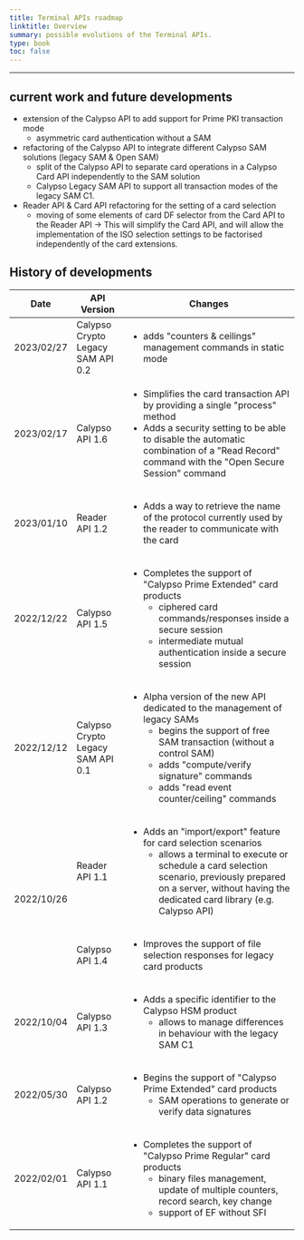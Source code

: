 ```yaml
---
title: Terminal APIs roadmap
linktitle: Overview
summary: possible evolutions of the Terminal APIs.
type: book
toc: false
---
```


---

## current work and future developments

 - extension of the Calypso API to add support for Prime PKI transaction mode
   - asymmetric card authentication without a SAM
 - refactoring of the Calypso API to integrate different Calypso SAM solutions (legacy SAM & Open SAM)
   - split of the Calypso API to separate card operations in a Calypso Card API independently to the SAM solution
   - Calypso Legacy SAM API to support all transaction modes of the legacy SAM C1.
 - Reader API & Card API refactoring for the setting of a card selection
   - moving of some elements of card DF selector from the Card API to the Reader API → This will simplify the Card API, and will allow the implementation of the ISO selection settings to be factorised independently of the card extensions.

## History of developments

<table>
<thead>
  <tr>
    <th>Date</th>
    <th>API Version</th>
    <th>Changes</th>
  </tr>
</thead>
<tbody>
  <tr>
    <td>2023/02/27</td>
    <td>Calypso Crypto Legacy SAM API 0.2</td>
    <td><ul><li>adds "counters & ceilings" management commands in static mode</li></ul></td>
  </tr>
  <tr>
    <td>2023/02/17</td>
    <td>Calypso API 1.6</td>
    <td><ul><li>Simplifies the card transaction API by providing a single "process" method</li>
    <li>Adds a security setting to be able to disable the automatic combination of a "Read Record" command with the 
        "Open Secure Session" command</li>
    </ul></td>
  </tr>
  <tr>
    <td>2023/01/10</td>
    <td>Reader API 1.2</td>
    <td><ul><li>Adds a way to retrieve the name of the protocol currently used by the reader to communicate with the card
    </li></ul></td>
  </tr>
  <tr>
    <td>2022/12/22</td>
    <td>Calypso API 1.5</td>
    <td><ul><li>Completes the support of "Calypso Prime Extended" card products
      <ul><li>ciphered card commands/responses inside a secure session</li>
      <li>intermediate mutual authentication inside a secure session</li></ul>
    </li></ul></td>
  </tr>
  <tr>
    <td>2022/12/12</td>
    <td>Calypso Crypto Legacy SAM API 0.1</td>
    <td><ul><li>Alpha version of the new API dedicated to the management of legacy SAMs
      <ul><li>begins the support of free SAM transaction (without a control SAM)</li>
      <li>adds "compute/verify signature" commands</li>
      <li>adds "read event counter/ceiling" commands</li></ul>
    </li></ul></td>
  </tr>
  <tr>
    <td rowspan="2">2022/10/26</td>
    <td>Reader API 1.1</td>
    <td><ul><li>Adds an "import/export" feature for card selection scenarios
      <ul><li>allows a terminal to execute or schedule a card selection scenario, previously prepared on a server, without
            having the dedicated card library (e.g. Calypso API)</li></ul>
    </li></ul></td>
  </tr>
  <tr>
    <td>Calypso API 1.4</td>
    <td><ul><li>Improves the support of file selection responses for legacy card products</li></ul></td>
  </tr>
  <tr>
    <td>2022/10/04</td>
    <td>Calypso API 1.3</td>
    <td><ul><li>Adds a specific identifier to the Calypso HSM product
      <ul><li>allows to manage differences in behaviour with the legacy SAM C1</li></ul>
    </li></ul></td>
  </tr>
  <tr>
    <td>2022/05/30</td>
    <td>Calypso API 1.2</td>
    <td><ul><li>Begins the support of "Calypso Prime Extended" card products
      <ul><li>SAM operations to generate or verify data signatures</li></ul>
    </li></ul></td>
  </tr>
    <tr>
    <td>2022/02/01</td>
    <td>Calypso API 1.1</td>
    <td><ul><li>Completes the support of "Calypso Prime Regular" card products
      <ul><li>binary files management, update of multiple counters, record search, key change</li>
      <li>support of EF without SFI</li></ul>
    </li></ul></td>
  </tr>
</tbody>
</table>




